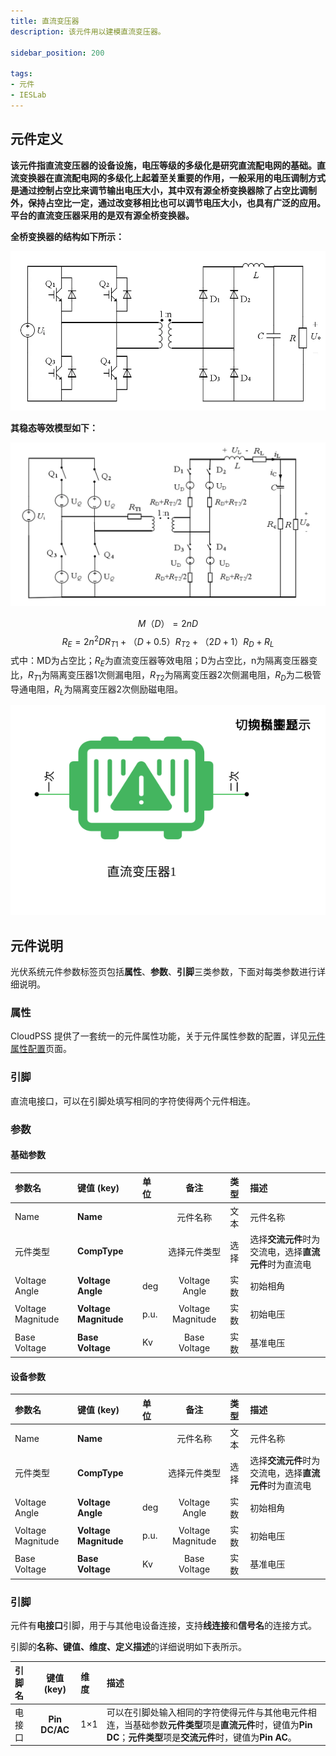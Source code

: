 ```yaml
---
title: 直流变压器
description: 该元件用以建模直流变压器。

sidebar_position: 200

tags: 
- 元件
- IESLab
---
```


## 元件定义

**该元件指直流变压器的设备设施，电压等级的多级化是研究直流配电网的基础。直流变换器在直流配电网的多级化上起着至关重要的作用，一般采用的电压调制方式是通过控制占空比来调节输出电压大小，其中双有源全桥变换器除了占空比调制外，保持占空比一定，通过改变移相比也可以调节电压大小，也具有广泛的应用。平台的直流变压器采用的是双有源全桥变换器。**

 **全桥变换器的结构如下所示：**

 ![直流变压器 =x200](./IES-GD-DCTransformer-2.png)

**其稳态等效模型如下：**

![直流变压器 =x200](./IES-GD-DCTransformer-1.png )

$$
M{（D）} = 2nD
$$
$$
R_{E} = 2n^{2}DR_{T1} + {（{D + 0.5}）}R_{T2} + {（{2D + 1}）}R_{D} + R_{L}
$$
式中：MD为占空比；$R_E$为直流变压器等效电阻；D为占空比，n为隔离变压器变比，$R_{T1}$为隔离变压器1次侧漏电阻，$R_{T2}$为隔离变压器2次侧漏电阻，$R_D$为二极管导通电阻，$R_L$为隔离变压器2次侧励磁电阻。

![直流变压器](./IES-GD-DCTransformer.svg )

## 元件说明

光伏系统元件参数标签页包括**属性**、**参数**、**引脚**三类参数，下面对每类参数进行详细说明。

### 属性

CloudPSS 提供了一套统一的元件属性功能，关于元件属性参数的配置，详见[元件属性配置](/docs/docs/software/xstudio/simstudio/basic/moduleEncapsulation/index.md)页面。


### 引脚
直流电接口，可以在引脚处填写相同的字符使得两个元件相连。

### 参数

#### 基础参数

| 参数名 | 键值 (key) | 单位 | 备注 | 类型 | 描述 |
| :--- | :--- | :--- | :--: | :--- | :--- |
| Name | **Name** |  | 元件名称 | 文本 | 元件名称 |
| 元件类型 | **CompType** |  | 选择元件类型 | 选择 | 选择**交流元件**时为交流电，选择**直流元件**时为直流电|
| Voltage Angle | **Voltage Angle** | deg | Voltage Angle | 实数 | 初始相角 |
| Voltage Magnitude | **Voltage Magnitude** | p.u. | Voltage Magnitude | 实数 | 初始电压 |
| Base Voltage | **Base Voltage** | Kv | Base Voltage | 实数 | 基准电压 |

#### 设备参数

| 参数名 | 键值 (key) | 单位 | 备注 | 类型 | 描述 |
| :--- | :--- | :--- | :--: | :--- | :--- |
| Name | **Name** |  | 元件名称 | 文本 | 元件名称 |
| 元件类型 | **CompType** |  | 选择元件类型 | 选择 | 选择**交流元件**时为交流电，选择**直流元件**时为直流电|
| Voltage Angle | **Voltage Angle** | deg | Voltage Angle | 实数 | 初始相角 |
| Voltage Magnitude | **Voltage Magnitude** | p.u. | Voltage Magnitude | 实数 | 初始电压 |
| Base Voltage | **Base Voltage** | Kv | Base Voltage | 实数 | 基准电压 |

### 引脚

元件有**电接口**引脚，用于与其他电设备连接，支持**线连接**和**信号名**的连接方式。

引脚的**名称、键值、维度、定义描述**的详细说明如下表所示。

| 引脚名 | 键值 (key)  | 维度 | 描述 |
| :--- | :--: | :--- | :--- |
| 电接口 | **Pin DC/AC** | 1×1 | 可以在引脚处输入相同的字符使得元件与其他电元件相连，当基础参数**元件类型**项是**直流元件**时，键值为**Pin DC**；**元件类型**项是**交流元件**时，键值为**Pin AC**。|
